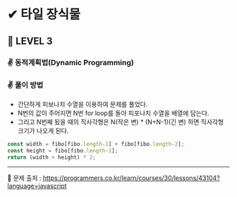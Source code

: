 # ✔ 타일 장식물
## 🌈 LEVEL 3
### ✌ 동적계획법(Dynamic Programming)
### ✌ 풀이 방법
- 간단하게 피보나치 수열을 이용하여 문제를 풀었다.
- N번의 값이 주어지면 N번 for loop를 돌아 피포나치 수열을 배열에 담는다.
- 그리고 N번째 됬을 때의 직사각형은 N(작은 변) * (N+N-1)(긴 변) 하면 직사각형 크기가 나오게 된다.
```javascript
const width = fibo[fibo.length-1] + fibo[fibo.length-2];
const height = fibo[fibo.length-1];
return (width + height) * 2;
```

<hr>

📌 문제 출처 : https://programmers.co.kr/learn/courses/30/lessons/43104?language=javascript